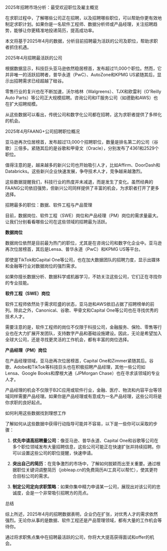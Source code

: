 2025年招聘市场分析：最受欢迎职位及雇主概览

在求职过程中，了解哪些公司正在招聘，以及招聘哪些职位，可以帮助你更有效地制定求职计划。如果你是一名软件工程师、数据分析师或产品经理，关注招聘趋势，能够让你更精准地投递简历，提高成功率。

本文将基于2025年4月的数据，分析目前招聘最为活跃的公司及职位，帮助求职者抓住机遇。

2025年4月招聘最活跃的公司

根据数据显示，科技巨头亚马逊依然稳居榜首，发布超过11,000个职位。然而，它并非唯一的活跃招聘者，普华永道（PwC）、AutoZone和KPMG US紧随其后，显示出招聘需求已经超越了硅谷。

零售行业的复兴也在不断加速，沃尔格林（Walgreens）、TJX和欧雷利（O'Reilly Auto Parts）等公司正大规模招聘。咨询公司和IT服务公司（如德勤和AWS）也在扩大招聘规模。

从这些数据可以看出，传统公司和数字化公司都在招聘，这为求职者提供了多样化的机会。

2025年4月FAANG+公司招聘职位概况

亚马逊再次位居榜首，发布超过13,000个招聘职位，数量是排名第二的公司（谷歌）三倍多。紧随其后的是谷歌和甲骨文（Oracle），分别发布了4361和2529个职位。

值得注意的是，越来越多的新兴公司也开始吸引人才，比如Affirm、DoorDash和Databricks。这些新兴企业快速发展，争夺技术人才，竞争越来越激烈。

这些数据提醒我们，科技行业的热度并未减退，而是发生了变化。虽然经典的FAANG公司依旧强势，但新兴公司同样提供了丰富的机会，为求职者打开了更多选择。

招聘最多的职位：数据、软件工程与产品管理

目前，数据岗位、软件工程（SWE）岗位和产品经理（PM）岗位的需求量最大。让我们分别看看哪些公司在这些领域的招聘最为活跃。

**数据岗位**

数据岗位依然是目前最为热门的职位，尤其是在咨询公司和数字化企业中。亚马逊再次位居榜首，其后是Lensa、普华永道（PwC）和KPMG US等平台。

即使是TikTok和Capital One等公司，也在加大数据团队的招聘力度，显示出媒体和金融等行业对数据岗位的强烈需求。

如果你擅长数据分析、数据科学或机器学习，不妨关注这些公司，它们正在寻找你的专业技能。

**软件工程（SWE）岗位**

软件工程师依然处于需求旺盛的状态，亚马逊和AWS依旧占据了招聘榜单的前列。除此之外，Canonical、谷歌、甲骨文和Capital One等公司也在寻找优秀的技术人才。

需要注意的是，软件工程师的岗位不仅限于科技公司，金融服务、保险、零售等行业也在大力扩展开发团队，支持数字产品和基础设施建设。因此，无论是希望加入全球大公司，还是寻找更灵活的工作机会，都有丰富的岗位选择。

**产品经理（PM）岗位**

在产品经理领域，亚马逊再次位居榜首，Capital One和Zimmer紧随其后。谷歌、Adobe和TikTok等科技巨头也在积极招聘产品经理，其他一些公司如Lensa、Google Books和摩根大通（JPMorgan Chase）也在寻求该领域的专业人才。

产品经理的机会不仅限于B2C应用或软件行业，金融、医疗、物流和内容平台等领域同样需要产品经理。如果你是产品经理或有意成为一名产品经理，这些公司将是你求职的良好起点。

如何利用这些数据找到理想工作

了解如何从这些数据中获得行动指导可能并不容易，以下是一些你可以采取的步骤：

1. **优先申请高招聘量公司**：像亚马逊、普华永道、Capital One和谷歌等公司在多个职位领域发布大量招聘信息，这些公司可能正在快速扩张并持续招聘。你可以设置这些公司的职位提醒，快速申请。

2. **突出自己的简历**：在竞争激烈的市场中，了解如何脱颖而出至关重要。通过根据职位关键词调整简历（jobleap.cn的免费简历AI工具可以帮忙），使其更符合目标公司的需求。

3. **制定公司定向求职策略**：如果你集中精力申请某一公司，展现出对该公司的忠诚度，会是一个非常吸引招聘方的亮点。

总结

综上所述，2025年4月的招聘数据表明，企业仍在扩张，对优秀人才的需求依然强烈。无论你从事的是数据、软件工程还是产品管理领域，都有大量的工作机会等待你。

通过将求职焦点集中在招聘最活跃的公司，你将大大提高获得面试和offer的机会。
